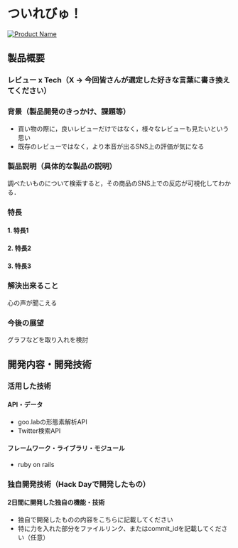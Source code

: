 # ついれびゅ！

[![Product Name](image.png)](https://www.youtube.com/watch?v=G5rULR53uMk)

## 製品概要
### レビュー x Tech（X → 今回皆さんが選定した好きな言葉に書き換えてください）

### 背景（製品開発のきっかけ、課題等）
- 買い物の際に，良いレビューだけではなく，様々なレビューも見たいという思い
- 既存のレビューではなく，より本音が出るSNS上の評価が気になる


### 製品説明（具体的な製品の説明）
調べたいものについて検索すると，その商品のSNS上での反応が可視化してわかる．

### 特長

#### 1. 特長1

#### 2. 特長2

#### 3. 特長3

### 解決出来ること
心の声が聞こえる

### 今後の展望
グラフなどを取り入れを検討


## 開発内容・開発技術
### 活用した技術
#### API・データ

* goo.labの形態素解析API
* Twitter検索API


#### フレームワーク・ライブラリ・モジュール
* ruby on rails


### 独自開発技術（Hack Dayで開発したもの）
#### 2日間に開発した独自の機能・技術
* 独自で開発したものの内容をこちらに記載してください
* 特に力を入れた部分をファイルリンク、またはcommit_idを記載してください（任意）
